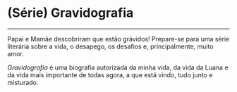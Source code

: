 # (Série) Gravidografia

---

Papai e Mamãe descobriram que estão grávidos! Prepare-se para uma série literária sobre a vida, o desapego, os desafios e, principalmente, muito amor.

_Gravidografia_ é uma biografia autorizada da minha vida, da vida da Luana e da vida mais importante de todas agora, a que está vindo, tudo junto e misturado.